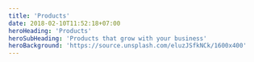 ```yaml
---
title: 'Products'
date: 2018-02-10T11:52:18+07:00
heroHeading: 'Products'
heroSubHeading: 'Products that grow with your business'
heroBackground: 'https://source.unsplash.com/eluzJSfkNCk/1600x400'
---
```

